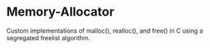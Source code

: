 # Memory-Allocator
Custom implementations of malloc(), realloc(), and free() in C using a segregated freelist algorithm.
